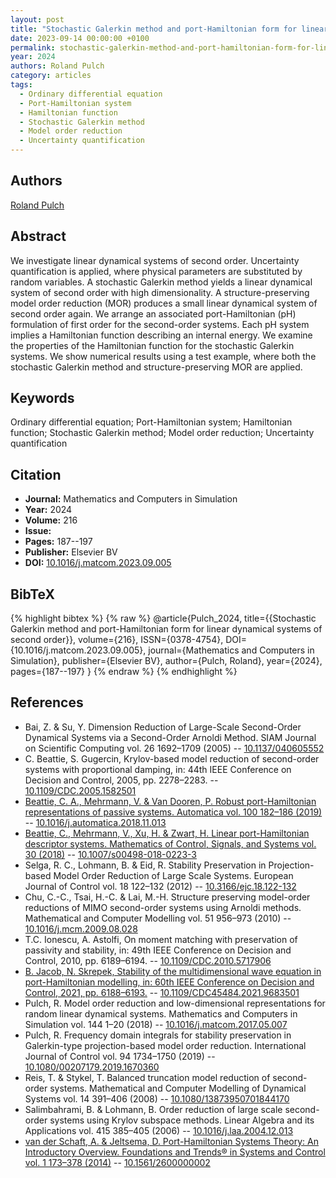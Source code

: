 ```yaml
---
layout: post
title: "Stochastic Galerkin method and port-Hamiltonian form for linear dynamical systems of second order"
date: 2023-09-14 00:00:00 +0100
permalink: stochastic-galerkin-method-and-port-hamiltonian-form-for-linear-dynamical-systems-of-second-order
year: 2024
authors: Roland Pulch
category: articles
tags:
  - Ordinary differential equation
  - Port-Hamiltonian system
  - Hamiltonian function
  - Stochastic Galerkin method
  - Model order reduction
  - Uncertainty quantification
---
```

 
## Authors
[Roland Pulch](authors/roland-pulch)
 
## Abstract
We investigate linear dynamical systems of second order. Uncertainty quantification is applied, where physical parameters are substituted by random variables. A stochastic Galerkin method yields a linear dynamical system of second order with high dimensionality. A structure-preserving model order reduction (MOR) produces a small linear dynamical system of second order again. We arrange an associated port-Hamiltonian (pH) formulation of first order for the second-order systems. Each pH system implies a Hamiltonian function describing an internal energy. We examine the properties of the Hamiltonian function for the stochastic Galerkin systems. We show numerical results using a test example, where both the stochastic Galerkin method and structure-preserving MOR are applied.
 
## Keywords
Ordinary differential equation; Port-Hamiltonian system; Hamiltonian function; Stochastic Galerkin method; Model order reduction; Uncertainty quantification
 
## Citation
- **Journal:** Mathematics and Computers in Simulation
- **Year:** 2024
- **Volume:** 216
- **Issue:** 
- **Pages:** 187--197
- **Publisher:** Elsevier BV
- **DOI:** [10.1016/j.matcom.2023.09.005](https://doi.org/10.1016/j.matcom.2023.09.005)
 
## BibTeX
{% highlight bibtex %}
{% raw %}
@article{Pulch_2024,
  title={{Stochastic Galerkin method and port-Hamiltonian form for linear dynamical systems of second order}},
  volume={216},
  ISSN={0378-4754},
  DOI={10.1016/j.matcom.2023.09.005},
  journal={Mathematics and Computers in Simulation},
  publisher={Elsevier BV},
  author={Pulch, Roland},
  year={2024},
  pages={187--197}
}
{% endraw %}
{% endhighlight %}
 
## References
- Bai, Z. & Su, Y. Dimension Reduction of Large-Scale Second-Order Dynamical Systems via a Second-Order Arnoldi Method. SIAM Journal on Scientific Computing vol. 26 1692–1709 (2005) -- [10.1137/040605552](https://doi.org/10.1137/040605552)
- C. Beattie, S. Gugercin, Krylov-based model reduction of second-order systems with proportional damping, in: 44th IEEE Conference on Decision and Control, 2005, pp. 2278–2283. -- [10.1109/CDC.2005.1582501](https://doi.org/10.1109/CDC.2005.1582501)
- [Beattie, C. A., Mehrmann, V. & Van Dooren, P. Robust port-Hamiltonian representations of passive systems. Automatica vol. 100 182–186 (2019)](robust-port-hamiltonian-representations-of-passive-systems) -- [10.1016/j.automatica.2018.11.013](https://doi.org/10.1016/j.automatica.2018.11.013)
- [Beattie, C., Mehrmann, V., Xu, H. & Zwart, H. Linear port-Hamiltonian descriptor systems. Mathematics of Control, Signals, and Systems vol. 30 (2018)](linear-port-hamiltonian-descriptor-systems) -- [10.1007/s00498-018-0223-3](https://doi.org/10.1007/s00498-018-0223-3)
- Selga, R. C., Lohmann, B. & Eid, R. Stability Preservation in Projection-based Model Order Reduction of Large Scale Systems. European Journal of Control vol. 18 122–132 (2012) -- [10.3166/ejc.18.122-132](https://doi.org/10.3166/ejc.18.122-132)
- Chu, C.-C., Tsai, H.-C. & Lai, M.-H. Structure preserving model-order reductions of MIMO second-order systems using Arnoldi methods. Mathematical and Computer Modelling vol. 51 956–973 (2010) -- [10.1016/j.mcm.2009.08.028](https://doi.org/10.1016/j.mcm.2009.08.028)
- T.C. Ionescu, A. Astolfi, On moment matching with preservation of passivity and stability, in: 49th IEEE Conference on Decision and Control, 2010, pp. 6189–6194. -- [10.1109/CDC.2010.5717906](https://doi.org/10.1109/CDC.2010.5717906)
- [B. Jacob, N. Skrepek, Stability of the multidimensional wave equation in port-Hamiltonian modelling, in: 60th IEEE Conference on Decision and Control, 2021, pp. 6188–6193.](stability-of-the-multidimensional-wave-equation-in-port-hamiltonian-modelling) -- [10.1109/CDC45484.2021.9683501](https://doi.org/10.1109/CDC45484.2021.9683501)
- Pulch, R. Model order reduction and low-dimensional representations for random linear dynamical systems. Mathematics and Computers in Simulation vol. 144 1–20 (2018) -- [10.1016/j.matcom.2017.05.007](https://doi.org/10.1016/j.matcom.2017.05.007)
- Pulch, R. Frequency domain integrals for stability preservation in Galerkin-type projection-based model order reduction. International Journal of Control vol. 94 1734–1750 (2019) -- [10.1080/00207179.2019.1670360](https://doi.org/10.1080/00207179.2019.1670360)
- Reis, T. & Stykel, T. Balanced truncation model reduction of second-order systems. Mathematical and Computer Modelling of Dynamical Systems vol. 14 391–406 (2008) -- [10.1080/13873950701844170](https://doi.org/10.1080/13873950701844170)
- Salimbahrami, B. & Lohmann, B. Order reduction of large scale second-order systems using Krylov subspace methods. Linear Algebra and its Applications vol. 415 385–405 (2006) -- [10.1016/j.laa.2004.12.013](https://doi.org/10.1016/j.laa.2004.12.013)
- [van der Schaft, A. & Jeltsema, D. Port-Hamiltonian Systems Theory: An Introductory Overview. Foundations and Trends® in Systems and Control vol. 1 173–378 (2014)](port-hamiltonian-systems-theory-an-introductory-overview-journal) -- [10.1561/2600000002](https://doi.org/10.1561/2600000002)

